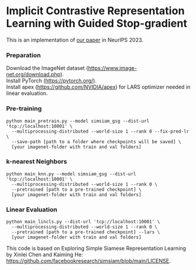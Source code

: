 # Implicit Contrastive Representation Learning with Guided Stop-gradient

This is an implementation of [our paper](https://neurips.cc/virtual/2023/poster/71356) in NeurIPS 2023.

### Preparation

Download the ImageNet dataset (https://www.image-net.org/download.php). <br>
Install PyTorch (https://pytorch.org/). <br>
Install apex (https://github.com/NVIDIA/apex) for LARS optimizer needed in linear evaluation.

### Pre-training

```
python main_pretrain.py --model simsiam_gsg --dist-url 'tcp://localhost:10001' \
  --multiprocessing-distributed --world-size 1 --rank 0 --fix-pred-lr \
  --save-path [path to a folder where checkpoints will be saved] \
  [your imagenet-folder with train and val folders]
```

### k-nearest Neighbors

```
python main_knn.py --model simsiam_gsg --dist-url 'tcp://localhost:10001' \
  --multiprocessing-distributed --world-size 1 --rank 0 \
  --pretrained [path to a pre-trained checkpoint] \
  [your imagenet-folder with train and val folders]
```

### Linear Evaluation

```
python main_lincls.py --dist-url 'tcp://localhost:10001' \
  --multiprocessing-distributed --world-size 1 --rank 0 \
  --pretrained [path to a pre-trained checkpoint] --lars \
  [your imagenet-folder with train and val folders]
```

This code is based on Exploring Simple Siamese Representation Learning by Xinlei Chen and Kaiming He: https://github.com/facebookresearch/simsiam/blob/main/LICENSE.
